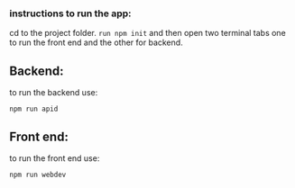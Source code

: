 ### instructions to run the app:
cd to the project folder.
```run npm init```
and then open two terminal tabs one to run the front end and the other for backend.


## Backend:
to run the backend use: 

```npm run apid```


## Front end:

to run the front end use: 

```npm run webdev```


